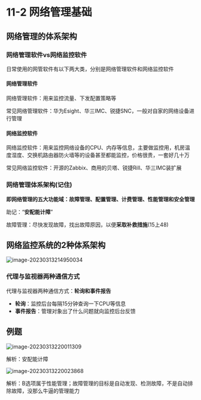 # 11-2 网络管理基础

## 网络管理的体系架构

### 网络管理软件vs网络监控软件

日常使用的网管软件有以下两大类，分别是网络管理软件和网络监控软件

#### 网络管理软件

网络管理软件：用来监控流量、下发配置策略等

常见网络管理软件：华为Esight、华三IMC、锐捷SNC，一般对自家的网络设备进行管理

#### 网络监控软件  

网络监控软件：用来监控网络设备的CPU、内存等信息，主要做监控用，机房温度湿度、交换机路由器防火墙等的设备甚至都能监控，价格很贵，一套好几十万

常见网络监控软件：开源的Zabbix、商用的贝塔、锐捷Rill、华三IMC装扩展

### 网络管理体系架构(记住)

**即网络管理的五大功能域：故障管理、配置管理、计费管理、性能管理和安全管理**

助记：“**安配能计障**”

故障管理：尽快发现故障，找出故障原因，以便**采取补救措施**(15上48)

## 网络监控系统的2种体系架构

![image-20230313214950034](https://img.yatjay.top/md/image-20230313214950034.png)

### 代理与监视器两种通信方式

代理与监视器两种通信方式：**轮询和事件报告**

- **轮询**：监控后台每隔15分钟查询一下CPU等信息
- **事件报告**：管理对象出了什么问题就向监控后台反馈

## 例题

![image-20230313220011309](https://img.yatjay.top/md/image-20230313220011309.png)

解析：安配能计障

![image-20230313220023868](https://img.yatjay.top/md/image-20230313220023868.png)

解析：B选项属于性能管理；故障管理的目标是自动发现、检测故障，不是自动排除故障，没那么牛逼的管理能力